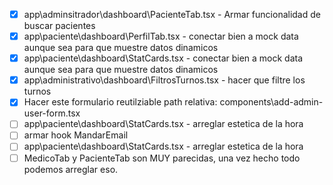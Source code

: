 - [x] app\adminsitrador\dashboard\PacienteTab.tsx - Armar funcionalidad de buscar pacientes
- [x] app\paciente\dashboard\PerfilTab.tsx - conectar bien a mock data aunque sea para que muestre datos dinamicos
- [x] app\paciente\dashboard\StatCards.tsx - conectar bien a mock data aunque sea para que muestre datos dinamicos
- [x] app\administrativo\dashboard\FiltrosTurnos.tsx - hacer que filtre los turnos
- [x] Hacer este formulario reutilziable path relativa: components\add-admin-user-form.tsx
- [ ] app\paciente\dashboard\StatCards.tsx - arreglar estetica de la hora 
- [ ] armar hook MandarEmail
- [ ] app\paciente\dashboard\StatCards.tsx - arreglar estetica de la hora
- [ ] MedicoTab y PacienteTab son MUY parecidas, una vez hecho todo podemos arreglar eso.